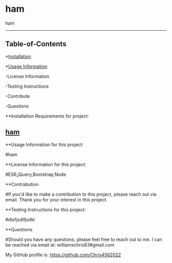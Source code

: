 

# ham

 
ham

----------------------------------

## Table-of-Contents

*[Installation](#description)

*[Usage Information](#usage)

-License Information

-Testing Instructions

-Contribute

-Questions


**Installation Requirements for project:

## [ham](#table-of-contents)

**Usage Information for this project:

#ham

**License Information for this project:

#ES6,jQuery,Bootstrap,Node

**Contrabution

#If you'd like to make a contribution to this project, please reach out via email.  Thank you for your interest in this project.

**Testing Instructions for this project:

#dlsfjsdlfjsdkl

**Questions

#Should you have any questions, please feel free to reach out to me.  I can be reached via email at: williamschris83#gmail.com

My GitHub profile is: https://github.com/Chris4562022





